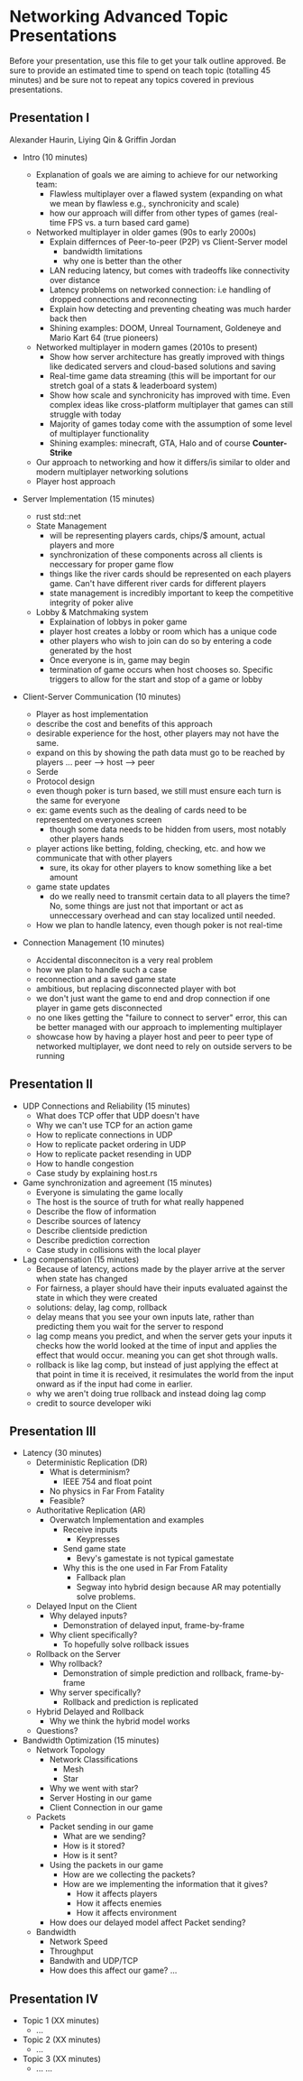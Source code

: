 # Networking Advanced Topic Presentations

Before your presentation, use this file to get your talk outline approved. Be
sure to provide an estimated time to spend on teach topic (totalling 45 minutes)
and be sure not to repeat any topics covered in previous presentations.

## Presentation I

Alexander Haurin,
Liying Qin
& Griffin Jordan

- Intro (10 minutes)
  
  - Explanation of goals we are aiming to achieve for our networking team:
    - Flawless multiplayer over a flawed system (expanding on what we mean by flawless e.g., synchronicity and scale)
    - how our approach will differ from other types of games (real-time FPS vs. a turn based card game)
  - Networked multiplayer in older games (90s to early 2000s)
    - Explain differnces of Peer-to-peer (P2P) vs Client-Server model
        - bandwidth limitations
        - why one is better than the other
    - LAN reducing latency, but comes with tradeoffs like connectivity over distance
    - Latency problems on networked connection: i.e handling of dropped connections and reconnecting
    - Explain how detecting and preventing cheating was much harder back then
    - Shining examples: DOOM, Unreal Tournament, Goldeneye and Mario Kart 64 (true pioneers)
  - Networked multiplayer in modern games (2010s to present)
    - Show how server architecture has greatly improved with things like dedicated servers and cloud-based solutions and saving
    - Real-time game data streaming (this will be important for our stretch goal of a stats & leaderboard system)
    - Show how scale and synchronicity has improved with time. Even complex ideas like cross-platform multiplayer that games can still struggle with today
    - Majority of games today come with the assumption of some level of multiplayer functionality
    - Shining examples: minecraft, GTA, Halo and of course **Counter-Strike**
  - Our approach to networking and how it differs/is similar to older and modern multiplayer networking solutions
  - Player host approach
  
- Server Implementation (15 minutes)
  - rust std::net
  - State Management
    - will be representing players cards, chips/$ amount, actual players and more
    - synchronization of these components across all clients is neccessary for proper game flow
    - things like the river cards should be represented on each players game. Can't have different river cards for different players
    - state management is incredibly important to keep the competitive integrity of poker alive
  - Lobby & Matchmaking system
    - Explaination of lobbys in poker game
    - player host creates a lobby or room which has a unique code
    - other players who wish to join can do so by entering a code generated by the host
    - Once everyone is in, game may begin
    - termination of game occurs when host chooses so. Specific triggers to allow for the start and stop of a game or lobby
    
- Client-Server Communication (10 minutes)
  - Player as host implementation
  - describe the cost and benefits of this approach
  - desirable experience for the host, other players may not have the same.
  - expand on this by showing the path data must go to be reached by players ... peer --> host --> peer
  - Serde
  - Protocol design
  - even though poker is turn based, we still must ensure each turn is the same for everyone
  - ex: game events such as the dealing of cards need to be represented on everyones screen
      - though some data needs to be hidden from users, most notably other players hands
  - player actions like betting, folding, checking, etc. and how we communicate that with other players
    - sure, its okay for other players to know something like a bet amount
  - game state updates
    - do we really need to transmit certain data to all players the time? No, some things are just not that important or act as unneccessary overhead and can stay localized 
      until needed. 
  - How we plan to handle latency, even though poker is not real-time

- Connection Management (10 minutes)
  - Accidental disconneciton is a very real problem
  - how we plan to handle such a case
  - reconnection and a saved game state
  - ambitious, but replacing disconnected player with bot
  - we don't just want the game to end and drop connection if one player in game gets disconnected
  - no one likes getting the "failure to connect to server" error, this can be better managed with our approach to implementing multiplayer
  - showcase how by having a player host and peer to peer type of networked multiplayer, we dont need to rely on outside servers to be running


## Presentation II

- UDP Connections and Reliability (15 minutes)
  - What does TCP offer that UDP doesn't have
  - Why we can't use TCP for an action game
  - How to replicate connections in UDP
  - How to replicate packet ordering in UDP
  - How to replicate packet resending in UDP
  - How to handle congestion
  - Case study by explaining host.rs
- Game synchronization and agreement (15 minutes)
  - Everyone is simulating the game locally
  - The host is the source of truth for what really happened
  - Describe the flow of information
  - Describe sources of latency
  - Describe clientside prediction
  - Describe prediction correction
  - Case study in collisions with the local player
- Lag compensation (15 minutes)
  - Because of latency, actions made by the player arrive at the server when state has changed
  - For fairness, a player should have their inputs evaluated against the state in which they were created
  - solutions: delay, lag comp, rollback
  - delay means that you see your own inputs late, rather than predicting them you wait for the server to respond
  - lag comp means you predict, and when the server gets your inputs it checks how the world looked at the time of input and applies the effect that would occur. meaning you can get shot through walls.
  - rollback is like lag comp, but instead of just applying the effect at that point in time it is received, it resimulates the world from the input onward as if the input had come in earlier.
  - why we aren't doing true rollback and instead doing lag comp
  - credit to source developer wiki


## Presentation III

- Latency (30 minutes)
  - Deterministic Replication (DR)
      - What is determinism?
          - IEEE 754 and float point
      - No physics in Far From Fatality
      - Feasible? 
  - Authoritative Replication (AR)
    - Overwatch Implementation and examples
      - Receive inputs
          - Keypresses
      - Send game state
          - Bevy's gamestate is not typical gamestate
      - Why this is the one used in Far From Fatality
          - Fallback plan
          - Segway into hybrid design because AR may potentially solve problems.
  - Delayed Input on the Client
      - Why delayed inputs?
          - Demonstration of delayed input, frame-by-frame
      - Why client specifically?
          - To hopefully solve rollback issues
  - Rollback on the Server
      - Why rollback?
          - Demonstration of simple prediction and rollback, frame-by-frame
      - Why server specifically?
          - Rollback and prediction is replicated
  - Hybrid Delayed and Rollback
      - Why we think the hybrid model works
  - Questions?
- Bandwidth Optimization (15 minutes)
  - Network Topology
      - Network Classifications
          - Mesh
          - Star
      - Why we went with star?
      - Server Hosting in our game
      - Client Connection in our game
  - Packets
      - Packet sending in our game
          - What are we sending?
          - How is it stored?
          - How is it sent?
      - Using the packets in our game
          - How are we collecting the packets?
          - How are we implementing the information that it gives?
              - How it affects players
              - How it affects enemies
              - How it affects environment
      - How does our delayed model affect Packet sending?
  - Bandwidth 
      - Network Speed
      - Throughput
      - Bandwith and UDP/TCP
      - How does this affect our game?
...


## Presentation IV

- Topic 1 (XX minutes)
  - ...
- Topic 2 (XX minutes)
  - ...
- Topic 3 (XX minutes)
  - ...
...

